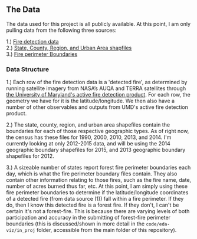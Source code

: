 ## The Data

The data used for this project is all publicly available. At this point, I am only pulling data from the following three sources: 

1.) [Fire detection data](http://firemapper.sc.egov.usda.gov/gisdata.php)  
2.) [State, County, Region, and Urban Area shapfiles](https://www.census.gov/geo/maps-data/data/tiger-cart-boundary.html)  
3.) [Fire perimeter Boundaries](http://rmgsc.cr.usgs.gov/outgoing/GeoMAC/historic_fire_data/)  

### Data Structure

1.) Each row of the fire detection data is a 'detected fire', as determined by running satellite imagery from NASA’s AUQA and TERRA satellites through [the University of Maryland's active fire detection product](http://modis-fire.umd.edu/pages/ActiveFire.php). For each row, the geometry we have for it is the latitude/longitude. We then also have a number of other observables and outputs from UMD's active fire detection product. 

2.) The state, county, region, and urban area shapefiles contain the boundaries for each of those respective geographic types. As of right now, the census has these files for 1990, 2000, 2010, 2013, and 2014. I'm currently looking at only 2012-2015 data, and will be using the 2014 geographic boundary shapefiles for 2015, and 2013 geographic boundary shapefiles for 2012. 
      
3.) A sizeable number of states report forest fire perimeter boundaries each day, which is what the fire perimeter boundary files contain. They also contain other information relating to those fires, such as the fire name, date, number of acres burned thus far, etc. At this point, I am simply using these fire perimeter boundaries to determine if the latitude/longitude coordinates of a detected fire (from data source (1)) fall within a fire perimeter. If they do, then I know this detected fire is a forest fire. If they don't, I can't be certain it's not a forest-fire. This is because there are varying levels of both participation and accuracy in the submitting of forest-fire perimeter boundaries (this is discussed/shown in more detail in the `code/eda-viz/in_proj` folder, accessible from the main folder of this repository).  

